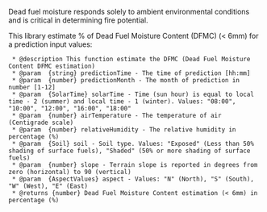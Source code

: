 Dead fuel moisture responds solely to ambient environmental conditions and is critical in determining fire potential. 

This library estimate % of Dead Fuel Moisture Content (DFMC) (< 6mm) for a prediction input values:

```
 * @description This function estimate the DFMC (Dead Fuel Moisture Content DFMC estimation)
 * @param  {string} predictionTime - The time of prediction [hh:mm]
 * @param  {number} predictionMonth - The month of prediction in number [1-12]
 * @param  {SolarTime} solarTime - Time (sun hour) is equal to local time - 2 (summer) and local time - 1 (winter). Values: "08:00", "10:00", "12:00", "16:00", "18:00" 
 * @param  {number} airTemperature - The temperature of air (Centigrade scale)
 * @param  {number} relativeHumidity - The relative humidity in percentage (%)
 * @param  {Soil} soil - Soil type. Values: "Exposed" (Less than 50% shading of surface fuels), "Shaded" (50% or more shading of surface fuels)
 * @param  {number} slope - Terrain slope is reported in degrees from zero (horizontal) to 90 (vertical)
 * @param  {AspectValues} aspect - Values: "N" (North), "S" (South), "W" (West), "E" (East)
 * @returns {number} Dead Fuel Moisture Content estimation (< 6mm) in percentage (%)
 ```

 


